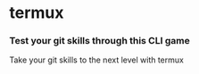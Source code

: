 # termux 

### Test your git skills through this CLI game

Take your git skills to the next level with termux


